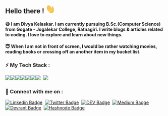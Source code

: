 <h2> Hello there ! <img src="https://raw.githubusercontent.com/ABSphreak/ABSphreak/master/gifs/Hi.gif" width="30px"></h2>

#### 😃 I am Divya Kelaskar. I am currently pursuing B.Sc.(Computer Science) from Gogate - Jogalekar College, Ratnagiri. I write blogs & articles related to coding. I love to explore and learn about new things. 
#### 😇 When I am not in front of screen, I would be rather watching movies, reading books or crossing off an another item in my bucket list. 

### ⚡ My Tech Stack :
<img src="https://img.icons8.com/color/48/000000/python.png"></img><img src="https://img.icons8.com/color/48/000000/html-5.png"/><img src="https://img.icons8.com/color/48/000000/css3.png"/><img src="https://img.icons8.com/color/48/000000/bootstrap.png"/><img src="https://img.icons8.com/color/48/000000/javascript.png"/><img src="https://img.icons8.com/color/48/000000/git.png"/><img src="https://img.icons8.com/color/48/000000/c-programming.png"/>&nbsp;&nbsp;<img src="https://img.icons8.com/ios/48/000000/mysql-logo.png"/>

### 🤝 Connect with me on :

[![Linkedin Badge](https://img.shields.io/badge/-divyakelaskar-blue?style=for-the-badge&logo=Linkedin&logoColor=white&link=https://www.linkedin.com/in/divyakelaskar/)](https://www.linkedin.com/in/divyakelaskar/)&nbsp; [![Twitter Badge](https://img.shields.io/badge/-@theavidcoder-1ca0f1?style=for-the-badge&logo=twitter&logoColor=white&link=https://twitter.com/theavidcoder)](https://twitter.com/theavidcoder)&nbsp; [![DEV Badge](https://img.shields.io/badge/-@theavidcoder-000000?style=for-the-badge&logo=dev.to&logoColor=white&link=https://dev.to/@theavidcoder)](https://dev.to/@theavidcoder)&nbsp; [![Medium Badge](https://img.shields.io/badge/-@theavidcoder-000000?style=for-the-badge&logo=medium&logoColor=white&link=https://medium.com/@theavidcoder/)](https://medium.com/@theavidcoder)&nbsp; [![Devrant Badge](https://img.shields.io/badge/-@theavidcoder-F99A66?style=for-the-badge&logo=devrant&logoColor=white&link=https://devrant.com/users/theavidcoder)](https://devrant.com/users/theavidcoder)&nbsp; [![Hashnode Badge](https://img.shields.io/badge/-@divyakelaskar-2962FF?style=for-the-badge&logo=hashnode&logoColor=white&link=https://hashnode.com/@divyakelaskar/)](https://hashnode.com/@divyakelaskar)&nbsp; 
